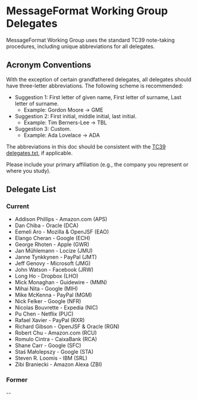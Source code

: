 # MessageFormat Working Group Delegates

MessageFormat Working Group uses the standard TC39 note-taking procedures, including unique abbreviations for all delegates.

## Acronym Conventions

With the exception of certain grandfathered delegates, all delegates should have three-letter abbreviations. The following scheme is recommended:

- Suggestion 1: First letter of given name, First letter of surname, Last letter of surname.
  - Example: Gordon Moore → GME
- Suggestion 2: First initial, middle initial, last initial.
  - Example: Tim Berners-Lee → TBL
- Suggestion 3: Custom.
  - Example: Ada Lovelace → ADA

The abbreviations in this doc should be consistent with the [TC39 delegates.txt](https://github.com/tc39/notes/blob/master/delegates.txt), if applicable.

Please include your primary affiliation (e.g., the company you represent or where you study).

## Delegate List

### Current

- Addison Phillips - Amazon.com (APS)
- Dan Chiba - Oracle (DCA)
- Eemeli Aro - Mozilla & OpenJSF (EAO)
- Elango Cheran - Google (ECH)
- George Rhoten - Apple (GWR)
- Jan Mühlemann - Locize (JMU)
- Janne Tynkkynen - PayPal (JMT)
- Jeff Genovy - Microsoft (JMG)
- John Watson - Facebook (JRW)
- Long Ho - Dropbox (LHO)
- Mick Monaghan - Guidewire - (MMN)
- Mihai Nita - Google (MIH)
- Mike McKenna - PayPal (MGM)
- Nick Felker - Google (NFR)
- Nicolas Bouvrette - Expedia (NIC)
- Pu Chen - Netflix (PUC)
- Rafael Xavier - PayPal (RXR)
- Richard Gibson - OpenJSF & Oracle (RGN)
- Robert Chu - Amazon.com (RCU)
- Romulo Cintra - CaixaBank (RCA)
- Shane Carr - Google (SFC)
- Staś Małolepszy - Google (STA)
- Steven R. Loomis - IBM (SRL)
- Zibi Braniecki - Amazon Alexa (ZBI)

### Former

--
